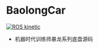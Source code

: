 # BaolongCar
[![ROS kinetic](https://img.shields.io/badge/ROS-kinetic-orange.svg)](http://wiki.ros.org/kinetic)
* 机器时代训练师暴龙系列底盘源码
